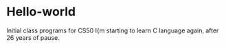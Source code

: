 # Hello-world
Initial class programs for CS50
I{m starting to learn C language again, after 26 years of pause.
